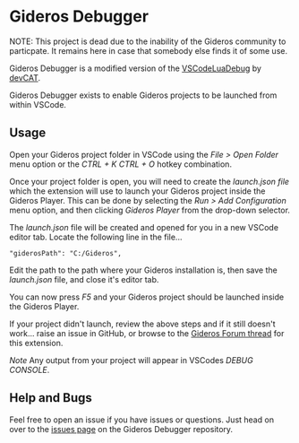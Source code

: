 # Gideros Debugger

NOTE: This project is dead due to the inability of the Gideros community to particpate. It remains here in case that somebody else finds it of some use.

Gideros Debugger is a modified version of the [VSCodeLuaDebug](https://github.com/devcat-studio/VSCodeLuaDebug/blob/master/Extension/README.md) by [devCAT](https://github.com/devcat-studio).

Gideros Debugger exists to enable Gideros projects to be launched from within VSCode.

## Usage
Open your Gideros project folder in VSCode using the *File > Open Folder* menu option or the *CTRL + K CTRL + O* hotkey combination.

Once your project folder is open, you will need to create the *launch.json file* which the extension will use to launch your Gideros project inside the Gideros Player. This can be done by selecting the *Run > Add Configuration* menu option, and then clicking *Gideros Player* from the drop-down selector.

The *launch.json* file will be created and opened for you in a new VSCode editor tab. Locate the following line in the file...

    "giderosPath": "C:/Gideros",

Edit the path to the path where your Gideros installation is, then save the *launch.json* file, and close it's editor tab.

You can now press *F5* and your Gideros project should be launched inside the Gideros Player.

If your project didn't launch, review the above steps and if it still doesn't work... raise an issue in GitHub, or browse to the [Gideros Forum thread](http://forum.giderosmobile.com/discussion/8382/gideros-vscode-integration) for this extension.

_Note_ Any output from your project will appear in VSCodes *DEBUG CONSOLE*.

## Help and Bugs
Feel free to open an issue if you have issues or questions. Just head on over to the [issues page](https://github.com/Antix-Development/VSCode-Gideros-Debug/issues) on the Gideros Debugger repository.
